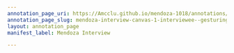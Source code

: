 ```yaml
---
annotation_page_uri: https://Amcclu.github.io/mendoza-1018/annotations/mendoza-interview-canvas-1-interviewee--gesturing--relating-firsthand-experience.json
annotation_page_slug: mendoza-interview-canvas-1-interviewee--gesturing--relating-firsthand-experience
layout: annotation_page
manifest_label: Mendoza Interview

---
```

